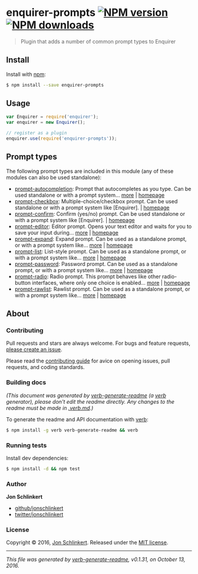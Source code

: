 # enquirer-prompts [![NPM version](https://img.shields.io/npm/v/enquirer-prompts.svg?style=flat)](https://www.npmjs.com/package/enquirer-prompts) [![NPM downloads](https://img.shields.io/npm/dm/enquirer-prompts.svg?style=flat)](https://npmjs.org/package/enquirer-prompts)

> Plugin that adds a number of common prompt types to Enquirer

## Install

Install with [npm](https://www.npmjs.com/):

```sh
$ npm install --save enquirer-prompts
```

## Usage

```js
var Enquirer = require('enquirer');
var enquirer = new Enquirer();

// register as a plugin
enquirer.use(require('enquirer-prompts'));
```

## Prompt types

The following prompt types are included in this module (any of these modules can also be used standalone):

* [prompt-autocompletion](https://www.npmjs.com/package/prompt-autocompletion): Prompt that autocompletes as you type. Can be used standalone or with a prompt system… [more](https://github.com/jonschlinkert/prompt-autocompletion) | [homepage](https://github.com/jonschlinkert/prompt-autocompletion "Prompt that autocompletes as you type. Can be used standalone or with a prompt system like [enquirer]")
* [prompt-checkbox](https://www.npmjs.com/package/prompt-checkbox): Multiple-choice/checkbox prompt. Can be used standalone or with a prompt system like [Enquirer]. | [homepage](https://github.com/enquirer/prompt-checkbox "Multiple-choice/checkbox prompt. Can be used standalone or with a prompt system like [Enquirer].")
* [prompt-confirm](https://www.npmjs.com/package/prompt-confirm): Confirm (yes/no) prompt. Can be used standalone or with a prompt system like [Enquirer]. | [homepage](https://github.com/enquirer/prompt-confirm "Confirm (yes/no) prompt. Can be used standalone or with a prompt system like [Enquirer].")
* [prompt-editor](https://www.npmjs.com/package/prompt-editor): Editor prompt. Opens your text editor and waits for you to save your input during… [more](https://github.com/enquirer/prompt-editor) | [homepage](https://github.com/enquirer/prompt-editor "Editor prompt. Opens your text editor and waits for you to save your input during a prompt. Can be used standalone or with a prompt system like [Enquirer].")
* [prompt-expand](https://www.npmjs.com/package/prompt-expand): Expand prompt. Can be used as a standalone prompt, or with a prompt system like… [more](https://github.com/enquirer/prompt-expand) | [homepage](https://github.com/enquirer/prompt-expand "Expand prompt. Can be used as a standalone prompt, or with a prompt system like [Enquirer].")
* [prompt-list](https://www.npmjs.com/package/prompt-list): List-style prompt. Can be used as a standalone prompt, or with a prompt system like… [more](https://github.com/enquirer/prompt-list) | [homepage](https://github.com/enquirer/prompt-list "List-style prompt. Can be used as a standalone prompt, or with a prompt system like [Enquirer].")
* [prompt-password](https://www.npmjs.com/package/prompt-password): Password prompt. Can be used as a standalone prompt, or with a prompt system like… [more](https://github.com/enquirer/prompt-password) | [homepage](https://github.com/enquirer/prompt-password "Password prompt. Can be used as a standalone prompt, or with a prompt system like [Enquirer].")
* [prompt-radio](https://www.npmjs.com/package/prompt-radio): Radio prompt. This prompt behaves like other radio-button interfaces, where only one choice is enabled… [more](https://github.com/enquirer/prompt-radio) | [homepage](https://github.com/enquirer/prompt-radio "Radio prompt. This prompt behaves like other radio-button interfaces, where only one choice is enabled whilst all others are disabled. Can be used as a standalone prompt, or with a prompt system like [Enquirer].")
* [prompt-rawlist](https://www.npmjs.com/package/prompt-rawlist): Rawlist prompt. Can be used as a standalone prompt, or with a prompt system like… [more](https://github.com/enquirer/prompt-rawlist) | [homepage](https://github.com/enquirer/prompt-rawlist "Rawlist prompt. Can be used as a standalone prompt, or with a prompt system like [Enquirer].")

## About

### Contributing

Pull requests and stars are always welcome. For bugs and feature requests, [please create an issue](../../issues/new).

Please read the [contributing guide](.github/contributing.md) for avice on opening issues, pull requests, and coding standards.

### Building docs

_(This document was generated by [verb-generate-readme](https://github.com/verbose/verb-generate-readme) (a [verb](https://github.com/verbose/verb) generator), please don't edit the readme directly. Any changes to the readme must be made in [.verb.md](.verb.md).)_

To generate the readme and API documentation with [verb](https://github.com/verbose/verb):

```sh
$ npm install -g verb verb-generate-readme && verb
```

### Running tests

Install dev dependencies:

```sh
$ npm install -d && npm test
```

### Author

**Jon Schlinkert**

* [github/jonschlinkert](https://github.com/jonschlinkert)
* [twitter/jonschlinkert](http://twitter.com/jonschlinkert)

### License

Copyright © 2016, [Jon Schlinkert](https://github.com/jonschlinkert).
Released under the [MIT license](https://github.com/enquirer/enquirer-prompts/blob/master/LICENSE).

***

_This file was generated by [verb-generate-readme](https://github.com/verbose/verb-generate-readme), v0.1.31, on October 13, 2016._